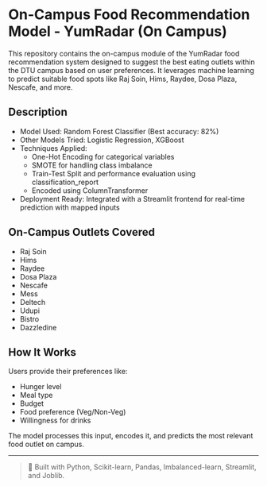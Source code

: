 # On-Campus Food Recommendation Model - YumRadar (On Campus)

This repository contains the on-campus module of the YumRadar food recommendation system designed to suggest the best eating outlets within the DTU campus based on user preferences. It leverages machine learning to predict suitable food spots like Raj Soin, Hims, Raydee, Dosa Plaza, Nescafe, and more.

## Description

- Model Used: Random Forest Classifier (Best accuracy: 82%)
- Other Models Tried: Logistic Regression, XGBoost
- Techniques Applied:
  - One-Hot Encoding for categorical variables
  - SMOTE for handling class imbalance
  - Train-Test Split and performance evaluation using classification_report
  - Encoded using ColumnTransformer
- Deployment Ready: Integrated with a Streamlit frontend for real-time prediction with mapped inputs

## On-Campus Outlets Covered

- Raj Soin  
- Hims  
- Raydee  
- Dosa Plaza  
- Nescafe  
- Mess  
- Deltech  
- Udupi  
- Bistro  
- Dazzledine  

## How It Works

Users provide their preferences like:
- Hunger level
- Meal type
- Budget
- Food preference (Veg/Non-Veg)
- Willingness for drinks

The model processes this input, encodes it, and predicts the most relevant food outlet on campus.

---

> 🔧 Built with Python, Scikit-learn, Pandas, Imbalanced-learn, Streamlit, and Joblib.

